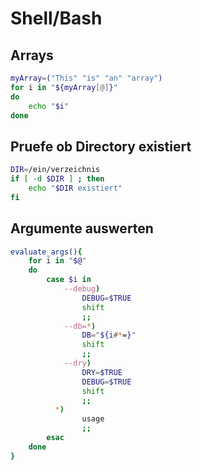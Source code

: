 # Shell/Bash
## Arrays
```bash
myArray=("This" "is" "an" "array")
for i in "${myArray[@]}"
do
	echo "$i"
done
```
## Pruefe ob Directory existiert
```bash
DIR=/ein/verzeichnis
if [ -d $DIR ] ; then
	echo "$DIR existiert"
fi
```

## Argumente auswerten
```bash
evaluate_args(){
	for i in "$@"
	do
		case $i in
			--debug)
				DEBUG=$TRUE
				shift
				;;
			--db=*)
				DB="${i#*=}"
				shift
				;;
			--dry)
				DRY=$TRUE
				DEBUG=$TRUE
				shift
				;;
		  *)
				usage
				;;
		esac
	done 
}
```

